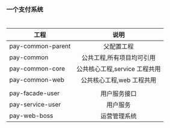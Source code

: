 ### 一个支付系统


# 
| 工程        |   说明           |
| ------------- |:-------------:|
| pay-common-parent      | 父配置工程 |
| pay-common      | 公共工程,所有项目均可引用|
| pay-common-core | 公共核心工程,service 工程共用  |    
| pay-common-web | 公共核心工程,web 工程共用  |    
| 						|				              |
| pay-facade-user |	用户服务接口   |
| pay-service-user| 用户服务       |
| pay-web-boss    | 运营管理系统    |